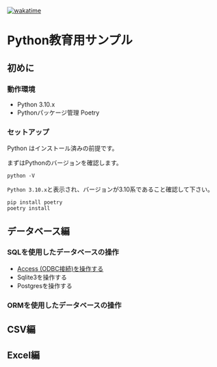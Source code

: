 [![wakatime](https://wakatime.com/badge/user/566126df-1e6d-4987-9110-c6778444c2ba/project/2c8ed0c8-8e18-47e1-8ae1-46cd1b6d3d16.svg)](https://wakatime.com/@kexi/projects/pkruuohfck)

# Python教育用サンプル

## 初めに

### 動作環境

* Python 3.10.x
* Pythonパッケージ管理 Poetry

### セットアップ

Python はインストール済みの前提です。

まずはPythonのバージョンを確認します。
```shell
python -V
```

`Python 3.10.x`と表示され、バージョンが3.10系であること確認して下さい。

```shell
pip install poetry
poetry install
```

## データベース編

### SQLを使用したデータベースの操作

* [Access (ODBC接続)を操作する](access/README.md)
* Sqlite3を操作する
* Postgresを操作する

### ORMを使用したデータベースの操作

## CSV編

## Excel編
